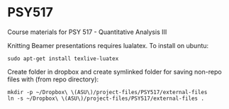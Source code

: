 # PSY517
Course materials for PSY 517 - Quantitative Analysis III

Knitting Beamer presentations requires lualatex. To install on ubuntu:

```
sudo apt-get install texlive-luatex
```

Create folder in dropbox and create symlinked folder for saving non-repo files with (from repo directory):

```
mkdir -p ~/Dropbox\ \(ASU\)/project-files/PSY517/external-files
ln -s ~/Dropbox\ \(ASU\)/project-files/PSY517/external-files .
```
